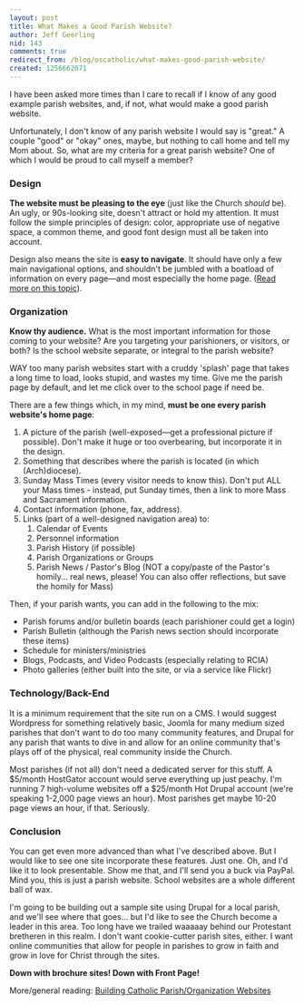 ```yaml
---
layout: post
title: What Makes a Good Parish Website?
author: Jeff Geerling
nid: 143
comments: true
redirect_from: /blog/oscatholic/what-makes-good-parish-website/
created: 1256662071
---
```

<p>I have been asked more times than I care to recall if I know of any good example parish websites, and, if not, what would make a good parish website.</p>
<p>Unfortunately, I don&#39;t know of any parish website I would say is &quot;great.&quot; A couple &quot;good&quot; or &quot;okay&quot; ones, maybe, but nothing to call home and tell my Mom about. So, what are my criteria for a great parish website? One of which I would be proud to call myself a member?</p>
<h3>Design</h3>
<p><strong>The website must be pleasing to the eye</strong> (just like the Church <em>should</em> be). An ugly, or 90s-looking site, doesn&#39;t attract or hold my attention. It must follow the simple principles of design: color, appropriate use of negative space, a common theme, and good font design must all be taken into account.</p>
<p>Design also means the site is <strong>easy to navigate</strong>. It should have only a few main navigational options, and shouldn&#39;t be jumbled with a boatload of information on every page&mdash;and most especially the home page. (<a href="/blog/oscatholic/fear-apples-reducing-complexity">Read more on this topic</a>).</p>
<h3>Organization</h3>
<p><strong>Know thy audience.</strong> What is the most important information for those coming to your website? Are you targeting your parishioners, or visitors, or both? Is the school website separate, or integral to the parish website?</p>
<p>WAY too many parish websites start with a cruddy &#39;splash&#39; page that takes a long time to load, looks stupid, and wastes my time. Give me the parish page by default, and let me click over to the school page if need be.</p>
<p>There are a few things which, in my mind, <strong>must be one every parish website&#39;s home page</strong>:</p>
<!--break-->
<ol>
<li>A picture of the parish (well-exposed&mdash;get a professional picture if possible). Don&#39;t make it huge or too overbearing, but incorporate it in the design.</li>
<li>Something that describes where the parish is located (in which (Arch)diocese).</li>
<li>Sunday Mass Times (every visitor needs to know this). Don&#39;t put ALL your Mass times - instead, put Sunday times, then a link to more Mass and Sacrament information.</li>
<li>Contact information (phone, fax, address).</li>
<li>Links (part of a well-designed navigation area) to:
<ol>
<li>Calendar of Events</li>
<li>Personnel information</li>
<li>Parish History (if possible)</li>
<li>Parish Organizations or Groups</li>
<li>Parish News / Pastor&#39;s Blog (NOT a copy/paste of the Pastor&#39;s homily... real news, please! You can also offer reflections, but save the homily for Mass)</li>
</ol>
</li>
</ol>
<p>Then, if your parish wants, you can add in the following to the mix:</p>
<ul>
<li>Parish forums and/or bulletin boards (each parishioner could get a login)</li>
<li>Parish Bulletin (although the Parish news section should incorporate these items)</li>
<li>Schedule for ministers/ministries</li>
<li>Blogs, Podcasts, and Video Podcasts (especially relating to RCIA)</li>
<li>Photo galleries (either built into the site, or via a service like Flickr)</li>
</ul>
<h3>Technology/Back-End</h3>
<p>It is a minimum requirement that the site run on a CMS. I would suggest Wordpress for something relatively basic, Joomla for many medium sized parishes that don&#39;t want to do too many community features, and Drupal for any parish that wants to dive in and allow for an online community that&#39;s plays off of the physical, real community inside the Church.</p>
<p>Most parishes (if not all) don&#39;t need a dedicated server for this stuff. A $5/month HostGator account would serve everything up just peachy. I&#39;m running 7 high-volume websites off a $25/month Hot Drupal account (we&#39;re speaking 1-2,000 page views an hour). Most parishes get maybe 10-20 page views an hour, if that. Seriously.</p>
<h3>Conclusion</h3>
<p>You can get even more advanced than what I&#39;ve described above. But I would like to see one site incorporate these features. Just one. Oh, and I&#39;d like it to look presentable. Show me that, and I&#39;ll send you a buck via PayPal. Mind you, this is just a parish website. School websites are a whole different ball of wax.</p>
<p>I&#39;m going to be building out a sample site using Drupal for a local parish, and we&#39;ll see where that goes... but I&#39;d like to see the Church become a leader in this area. Too long have we trailed waaaaay behind our Protestant bretheren in this realm. I don&#39;t want cookie-cutter parish sites, either. I want online communities that allow for people in parishes to grow in faith and grow in love for Christ through the sites.</p>
<p><strong>Down with brochure sites! Down with Front Page!</strong></p>
<p>More/general reading: <a href="/blog/geerlingguy/building-catholic-parishorganizat">Building Catholic Parish/Organization Websites</a></p>

